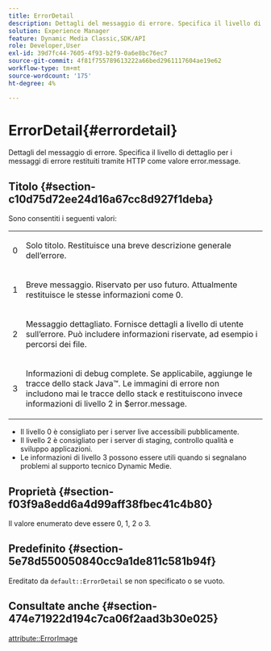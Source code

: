 ```yaml
---
title: ErrorDetail
description: Dettagli del messaggio di errore. Specifica il livello di dettaglio per i messaggi di errore restituiti tramite HTTP come valore error.message.
solution: Experience Manager
feature: Dynamic Media Classic,SDK/API
role: Developer,User
exl-id: 39d7fc44-7605-4f93-b2f9-0a6e8bc76ec7
source-git-commit: 4f81f755789613222a66bed2961117604ae19e62
workflow-type: tm+mt
source-wordcount: '175'
ht-degree: 4%

---
```


# ErrorDetail{#errordetail}

Dettagli del messaggio di errore. Specifica il livello di dettaglio per i messaggi di errore restituiti tramite HTTP come valore error.message.

## Titolo {#section-c10d75d72ee24d16a67cc8d927f1deba}

Sono consentiti i seguenti valori:

<table id="simpletable_7904444FF9F14D678F05094CA9E45664"> 
 <tr class="strow"> 
  <td class="stentry"> <p>0 </p></td> 
  <td class="stentry"> <p>Solo titolo. Restituisce una breve descrizione generale dell’errore. </p></td> 
 </tr> 
 <tr class="strow"> 
  <td class="stentry"> <p>1 </p></td> 
  <td class="stentry"> <p>Breve messaggio. Riservato per uso futuro. Attualmente restituisce le stesse informazioni come 0. </p></td> 
 </tr> 
 <tr class="strow"> 
  <td class="stentry"> <p>2 </p></td> 
  <td class="stentry"> <p>Messaggio dettagliato. Fornisce dettagli a livello di utente sull’errore. Può includere informazioni riservate, ad esempio i percorsi dei file. </p></td> 
 </tr> 
 <tr class="strow"> 
  <td class="stentry"> <p>3 </p></td> 
  <td class="stentry"> <p>Informazioni di debug complete. Se applicabile, aggiunge le tracce dello stack Java™. Le immagini di errore non includono mai le tracce dello stack e restituiscono invece informazioni di livello 2 in <span class="codeph"> $error.message</span>. </p></td> 
 </tr> 
</table>

* Il livello 0 è consigliato per i server live accessibili pubblicamente.
* Il livello 2 è consigliato per i server di staging, controllo qualità e sviluppo applicazioni.
* Le informazioni di livello 3 possono essere utili quando si segnalano problemi al supporto tecnico Dynamic Medie.

## Proprietà {#section-f03f9a8edd6a4d99aff38fbec41c4b80}

Il valore enumerato deve essere 0, 1, 2 o 3.

## Predefinito {#section-5e78d550050840cc9a1de811c581b94f}

Ereditato da `default::ErrorDetail` se non specificato o se vuoto.

## Consultate anche {#section-474e71922d194c7ca06f2aad3b30e025}

[attribute::ErrorImage](../../../../../ir-api/material-cat/image-rendering-api-ref/c-ir-material-catalog/c-ir-attributes-reference/r-ir-errorimage.md#reference-b58bdaba96074c52802ca8dc54bfe2f0)
